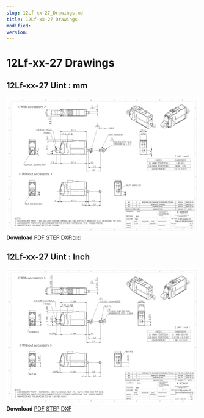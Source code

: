 ```yaml
---
slug: 12Lf-xx-27_Drawings.md
title: 12Lf-xx-27 Drawings
modified: 
version:
---
```

# 12Lf-xx-27 Drawings
## 12Lf-xx-27 Uint : mm
![12Lf-xxF-27 Drawing](./data/ENG-ver_12Lf-xxxxx-27-Servo-Series_mm_Rev03_20250523.png)  
**Download** <a  class="downloadbtn" href="./data/ENG-ver_12Lf-xxxxx-27-Servo-Series_mm_Rev03_20250523.pdf" download>PDF</a> <a   class="downloadbtn" href="./data/12Lf-xxxxx-27-Servo-Series_Rev03_20250523.step" download>STEP</a> <a    class="downloadbtn" href="./data/12Lf-xxxxx-27-Servo-Seriesmm_Rev03_20250523.DXF" download>DXF</a>:de:
## 12Lf-xx-27 Uint : Inch
![12Lf-xxF-27 Drawing](./data/ENG-ver_12Lf-xxxxx-27-Servo-Series_inch_Rev03_20250523.png)  
**Download** <a  class="downloadbtn" href="./data/ENG-ver_12Lf-xxxxx-27-Servo-Series_inch_Rev03_20250523.pdf" download>PDF</a> <a  class="downloadbtn" href="./data/12Lf-xxxxx-27-Servo-Series_Rev03_20250523.step" download>STEP</a> <a  class="downloadbtn" href="./data/12Lf-xxxxx-27-Servo-Seriesinch_Rev03_20250523.DXF" download>DXF</a>